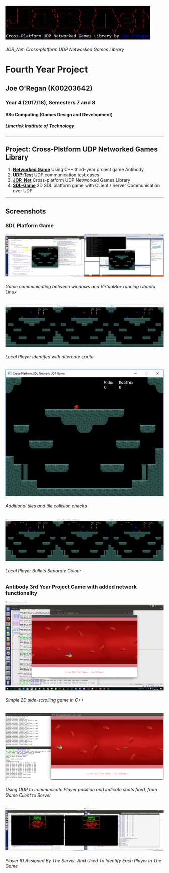 ![JOR_Net: Logo](https://raw.githubusercontent.com/joeaoregan/LIT-Yr4-Project-NetworkGamesLibrary/master/Screenshots/20180417_Lib_Logo.png "JOR_Net: Logo")
###### JOR_Net: Cross-platform UDP Networked Games Library

# Fourth Year Project
## Joe O'Regan (K00203642)
### Year 4 (2017/18), Semesters 7 and 8
#### BSc Computing (Games Design and Development)
##### Limerick Institute of Technology

---

## Project: Cross-Plstform UDP Networked Games Library

1. **[Networked Game](https://github.com/joeaoregan/LIT-Yr4-Project-NetworkGamesLibrary/tree/master/1-NetworkedGamesLibrary)** Using C++ third-year project game Antibody
2. **[UDP-Test](https://github.com/joeaoregan/LIT-Yr4-Project-NetworkGamesLibrary/tree/master/2-UDP-Test)** UDP communication test cases
3. **[JOR_Net](https://github.com/joeaoregan/LIT-Yr4-Project-NetworkGamesLibrary/tree/master/3-JOR-Net)** Cross-platform UDP Networked Games Library
4. **[SDL-Game](https://github.com/joeaoregan/LIT-Yr4-Project-NetworkGamesLibrary/tree/master/4-SDL-Game)** 2D SDL platform game with CLient / Server Communication over UDP

---

## Screenshots

### SDL Platform Game

![SDL Game: With Cross-Platform UDP Networking](https://raw.githubusercontent.com/joeaoregan/LIT-Yr4-Project-NetworkGamesLibrary/master/Screenshots/20180406_CrossPlatformImplemented.png "SDL Game: With Cross-Platform UDP Networking")
###### Game communicating between windows and VirtualBox running Ubuntu Linux
![SDL Game: Local Player identifed with alternate sprite](https://raw.githubusercontent.com/joeaoregan/LIT-Yr4-Project-NetworkGamesLibrary/master/Screenshots/20180408_LocalPlayerIdentifiedByRedSprite.png "SDL Game: Local Player identifed with alternate sprite")
###### Local Player identifed with alternate sprite
![SDL Game: Additional Tiles](https://raw.githubusercontent.com/joeaoregan/LIT-Yr4-Project-NetworkGamesLibrary/master/Screenshots/20180408_AdditionalTiles.png "SDL Game: Additional Tiles")
###### Additional tiles and tile collision checks
![SDL Game: Local Player Bullets Separate Colour](https://raw.githubusercontent.com/joeaoregan/LIT-Yr4-Project-NetworkGamesLibrary/master/Screenshots/20180417_Bullets_Different_Colour_Local_Player.png "SDL Game: Local Player Bullets Separate Colour")
###### Local Player Bullets Separate Colour


### Antibody 3rd Year Project Game with added network functionality

![Feature 1: Simple Game](https://raw.githubusercontent.com/joeaoregan/LIT-Yr4-Project-NetworkGamesLibrary/master/Screenshots/Feature1.png "Simple 2D Side-scrolling C++ game created using SDL2")
###### Simple 2D side-scrolling game in C++
![Feature 2: Networking](https://raw.githubusercontent.com/joeaoregan/LIT-Yr4-Project-NetworkGamesLibrary/master/Screenshots/Feature2.png "Coordinates and shots fired data sending using UDP to Server")
###### Using UDP to communicate Player position and indicate shots fired, from Game Client to Server
![Server Assigns ID To Players](https://raw.githubusercontent.com/joeaoregan/LIT-Yr4-Project-NetworkGamesLibrary/master/Screenshots/3ServerAssignsID.jpg "Player ID Assigned By Server")
###### Player ID Assigned By The Server, And Used To Identify Each Player In The Game